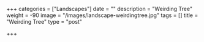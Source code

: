 +++
categories = ["Landscapes"]
date = ""
description = "Weirding Tree"
weight = -90
image = "/images/landscape-weirdingtree.jpg"
tags = []
title = "Weirding Tree"
type = "post"

+++
